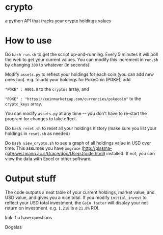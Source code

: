 # crypto
a python API that tracks your crypto holdings values

# How to use

Do `bash run.sh` to get the script up-and-running. Every 5 minutes it will poll the web to get your current values. You can modify this increment in `run.sh` by changing `300` to whatever (in seconds).

Modify `assets.py`  to reflect your holdings for each coin (you can add new ones too). e.g. to add your holdings for PokeCoin (POKE), add

`"POKE" : 9001.0` to the `cryptos` array, and

`"POKE" : "https://coinmarketcap.com/currencies/pokecoin"` to the `crypto_keys` array.

You can modify `assets.py` at any time -- you don't have to re-start the program for changes to take effect.

Do `bash reset.sh` to reset all your holdings history (make sure you list your holdings in `reset.sh` as needed)

Do `bash view_crypto.sh` to see a graph of all holdings value in USD over time. This assumes you have `xmgrace` (http://plasma-gate.weizmann.ac.il/Grace/doc/UsersGuide.html) installed. If not, you can view the data with Excel or other software.

# Output stuff

The code outputs a neat table of your current holdings, market value, and USD value, and gives you a nice total. If you modify `initial_invest` to reflect your USD total investment, the `Gain factor` will display your net return on investment. e.g. `1.218` is a `21.8%` ROI.

lmk if u have questions

Dogelas
